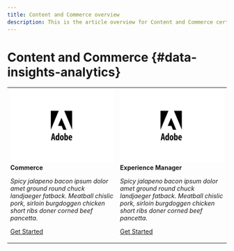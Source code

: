 ```yaml
---
title: Content and Commerce overview
description: This is the article overview for Content and Commerce certifications.
---
```


# Content and Commerce {#data-insights-analytics}

<table>
<tr style="border: 0">
  <td>
    <img alt="Commerce" src="/help/assets/adobe.png" />
    <div>
      <strong>Commerce</strong>
    </div>
    <p>
    <em>Spicy jalapeno bacon ipsum dolor amet ground round chuck landjaeger fatback. Meatball chislic pork, sirloin burgdoggen chicken short ribs doner corned beef pancetta.</em>
    <p>
    <a href="https://experienceleague.adobe.com/" class="spectrum-Button spectrum-Button--outline spectrum-Button--primary spectrum-Button--sizeM">
      <span class="spectrum-Button-label has-no-wrap has-text-weight-bold">Get Started</span>
    </a>
  </td>
  <td>
    <img alt="Experience Manager" src="/help/assets/adobe.png" />
    <div>
      <strong>Experience Manager</strong>
    </div>
    <p>
    <em>Spicy jalapeno bacon ipsum dolor amet ground round chuck landjaeger fatback. Meatball chislic pork, sirloin burgdoggen chicken short ribs doner corned beef pancetta.</em>
    <p>
    <a href="https://experienceleague.adobe.com" class="spectrum-Button spectrum-Button--outline spectrum-Button--primary spectrum-Button--sizeM">
      <span class="spectrum-Button-label has-no-wrap has-text-weight-bold">Get Started</span>
    </a>
  </td>
</tr>
</table>